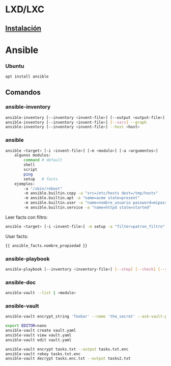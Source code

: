 # LXD/LXC

## [Instalación](lxd-setup.md)

# Ansible

### Ubuntu
```bash
apt install ansible
```

## Comandos

### ansible-inventory
```bash
ansible-inventory [--inventory <invent-file>] [--output <output-file>] [--yaml | --toml] --list
ansible-inventory [--inventory <invent-file>] [--vars] --graph
ansible-inventory [--inventory <invent-file>] --host <host>
```

### ansible
```bash
ansible <target> [-i <invent-file>] [-m <modulo>] [-a <argumentos>]
    algunos modulos:
        command # default
        shell
        script
        ping
        setup   # facts
    ejemplos:
        -a "/sbin/reboot"
        -m ansible.builtin.copy -a "src=/etc/hosts dest=/tmp/hosts"
        -m ansible.builtin.apt -a "name=acme state=present"
        -m ansible.builtin.user -a "name=nombre_usuario password=mipass"
        -m ansible.builtin.service -a "name=httpd state=started"
```

Leer facts con filtro:
```bash
ansible <target> [-i <invent-file>] -m setup -a "filter=patron_filtro"
```

Usar facts:
```bash
{{ ansible_facts.nombre_propiedad }}
```


### ansible-playbook
```bash
ansible-playbook [--inventory <inventory-file>] [--step] [--check] [--syntax-check] <playbook.yaml> 
```

### ansible-doc
```bash
ansible-vault --list | <modulo>
```

### ansible-vault
```bash
ansible-vault encrypt_string 'foobar' --name 'the_secret' --ask-vault-pass

export EDITOR=nano
ansible-vault create vault.yaml
ansible-vault view vault.yaml
ansible-vault edit vault.yaml

ansible-vault encrypt tasks.txt --output tasks.txt.enc
ansible-vault rekey tasks.txt.enc
ansible-vault decrypt tasks.enc.txt --output tasks2.txt
```
